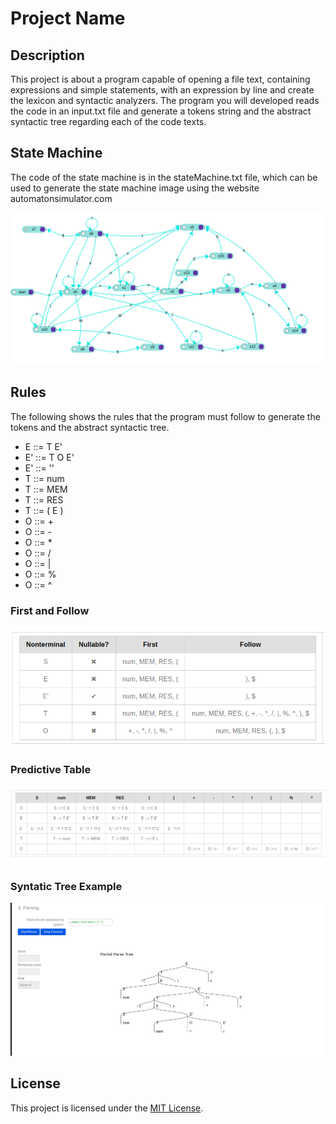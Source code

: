 # Project Name

## Description

This project is about a program capable of opening a file text, containing expressions and simple statements, with an expression by line and create the lexicon and syntactic analyzers.
The program you will developed reads the code in an input.txt file and generate a tokens string and the abstract syntactic tree regarding each of the code texts.

## State Machine

The code of the state machine is in the stateMachine.txt file, which can be used to generate the state machine image using the website automatonsimulator.com

![State Machine](./imgs/state_machine.png)

## Rules

The following shows the rules that the program must follow to generate the tokens and the abstract syntactic tree.

-   E ::= T E'
-   E' ::= T O E'
-   E' ::= ''
-   T ::= num
-   T ::= MEM
-   T ::= RES
-   T ::= ( E )
-   O ::= +
-   O ::= -
-   O ::= \*
-   O ::= /
-   O ::= |
-   O ::= %
-   O ::= ^

### First and Follow

![First and Follow](./imgs/first_and_follow.png)

### Predictive Table

![Predictive Table](./imgs/table.png)

### Syntatic Tree Example

![Syntatic Tree Example](./imgs/example.png)

## License

This project is licensed under the [MIT License](LICENSE).

